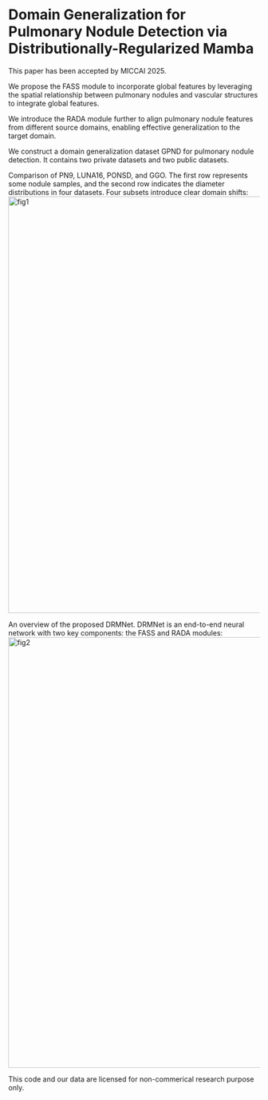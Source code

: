 # Domain Generalization for Pulmonary Nodule Detection via Distributionally-Regularized Mamba

This paper has been accepted by MICCAI 2025.

We propose the FASS module to incorporate global features by leveraging the spatial relationship between pulmonary nodules and vascular structures to integrate global features. 

We introduce the RADA module further to align pulmonary nodule features from different source domains, enabling effective generalization to the target domain. 

We construct a domain generalization dataset GPND for pulmonary nodule detection. It contains two private datasets and two public datasets. 

Comparison of PN9, LUNA16, PONSD, and GGO. The first row represents some nodule samples, and the second row indicates the diameter distributions in four datasets. Four subsets introduce clear domain shifts:
<img width="1739" height="834" alt="fig1" src="https://github.com/user-attachments/assets/a57f45c5-34fe-4e45-9e92-718fae970971" />

An overview of the proposed DRMNet. DRMNet is an end-to-end neural network with two key components: the FASS and RADA modules:
<img width="1593" height="862" alt="fig2" src="https://github.com/user-attachments/assets/ea7675e8-004e-4b0f-90c5-7e2c6bd2e6fb" />


This code and our data are licensed for non-commerical research purpose only.

<!-- If you are using the code/model/data provided here in a publication, please consider citing -->
